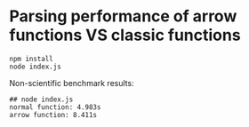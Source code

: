 # Parsing performance of arrow functions VS classic functions

```
npm install
node index.js
```

Non-scientific benchmark results:
```
## node index.js
normal function: 4.983s
arrow function: 8.411s
```
